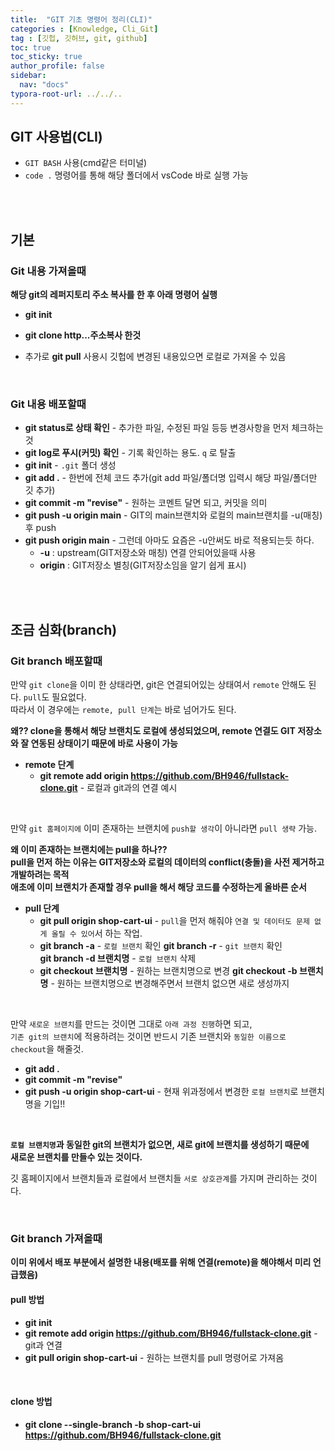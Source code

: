 ```yaml
---
title:  "GIT 기초 명령어 정리(CLI)"
categories : [Knowledge, Cli_Git]
tag : [깃헙, 깃허브, git, github]
toc: true
toc_sticky: true
author_profile: false
sidebar:
  nav: "docs"
typora-root-url: ../../..
---
```




## GIT 사용법(CLI)

* `GIT BASH` 사용(cmd같은 터미널)
* `code .` 명령어를 통해 해당 폴더에서 vsCode 바로 실행 가능

<br><br>

## 기본

### Git 내용 가져올때

**해당 git의 레퍼지토리 주소 복사를 한 후 아래 명령어 실행**

* **git init**

* **git clone http...주소복사 한것**
* 추가로 **git pull** 사용시 깃헙에 변경된 내용있으면 로컬로 가져올 수 있음

<br>

### Git 내용 배포할때

* **git status로 상태 확인** - 추가한 파일, 수정된 파일 등등 변경사항을 먼저 체크하는 것
* **git log로 푸시(커밋) 확인** - 기록 확인하는 용도. `q` 로 탈출
* **git init** - `.git` 폴더 생성
* **git add .** - 한번에 전체 코드 추가(git add 파일/폴더명 입력시 해당 파일/폴더만 깃 추가)
* **git commit -m "revise"** - 원하는 코멘트 달면 되고, 커밋을 의미
* **git push -u origin main** - GIT의 main브랜치와 로컬의 main브랜치를 -u(매칭)후 push
* **git push origin main** - 그런데 아마도 요즘은 -u안써도 바로 적용되는듯 하다.
  * **-u** : upstream(GIT저장소와 매칭) 연결 안되어있을때 사용
  * **origin** : GIT저장소 별칭(GIT저장소임을 알기 쉽게 표시)


<br><br>

## 조금 심화(branch)

### Git branch 배포할때

만약 `git clone`을 이미 한 상태라면, git은 연결되어있는 상태여서 `remote` 안해도 된다. `pull`도 필요없다.  
따라서 이 경우에는 `remote, pull 단계`는 바로 넘어가도 된다.

**왜?? clone을 통해서 해당 브랜치도 로컬에 생성되었으며, remote 연결도 GIT 저장소와 잘 연동된 상태이기 때문에 바로 사용이 가능**

* **remote 단계**
  * **git remote add origin https://github.com/BH946/fullstack-clone.git** - 로컬과 git과의 연결 예시


<br>

만약 `git 홈페이지에` 이미 존재하는 브랜치에 `push할 생각`이 아니라면 `pull 생략` 가능.

**왜 이미 존재하는 브랜치에는 pull을 하나??   
pull을 먼저 하는 이유는 GIT저장소와 로컬의 데이터의 conflict(충돌)을 사전 제거하고 개발하려는 목적  
애초에 이미 브랜치가 존재할 경우 pull을 해서 해당 코드를 수정하는게 올바른 순서**

* **pull 단계**
  * **git pull origin shop-cart-ui** - `pull`을 먼저 해줘야 `연결 및 데이터도 문제 없게 올릴 수 있어`서 하는 작업.
  * **git branch -a** - `로컬 브랜치` 확인
    **git branch -r** - `git 브랜치` 확인  
    **git branch -d 브랜치명** - `로컬 브랜치` 삭제
  * **git checkout 브랜치명** - 원하는 브랜치명으로 변경
    **git checkout -b 브랜치명** - 원하는 브랜치명으로 변경해주면서 브랜치 없으면 새로 생성까지


<br>

만약 `새로운 브랜치`를 만드는 것이면 그대로 `아래 과정 진행`하면 되고,   
`기존 git의 브랜치`에 적용하려는 것이면 반드시 기존 브랜치와 `동일한 이름으로 checkout`을 해줄것.

* **git add .**
* **git commit -m "revise"**
* **git push -u origin shop-cart-ui** - 현재 위과정에서 변경한 `로컬 브랜치`로 브랜치명을 기입!!

<br>

**`로컬 브랜치명`과 동일한 git의 브랜치가 없으면,  새로 git에 브랜치를 생성하기 때문에   
새로운 브랜치를 만들수 있는 것이다.**

깃 홈페이지에서 브랜치들과 로컬에서 브랜치들 `서로 상호관계`를 가지며 관리하는 것이다.

<br>

### Git branch 가져올때

**이미 위에서 배포 부분에서 설명한 내용(배포를 위해 연결(remote)을 해야해서 미리 언급했음)**

#### pull 방법

* **git init**
* **git remote add origin https://github.com/BH946/fullstack-clone.git** - git과 연결
* **git pull origin shop-cart-ui** - 원하는 브랜치를 pull 명령어로 가져옴

<br>

#### clone 방법

* **git clone --single-branch -b shop-cart-ui https://github.com/BH946/fullstack-clone.git**




